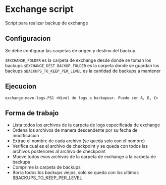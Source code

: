 # Exchange  script

Script para realizar backup de exchange


## Configuracion

Se debe configurar las carpetas de origen y destino del backup. 

`$EXCHANGE_FOLDER` es la carpeta de exchange desde donde se toman los backups
`$EXCHANGE_DEST_BACKUP_FOLDER` es la carpeta donde se guardan los backups
`$BACKUPS_TO_KEEP_PER_LEVEL` es la cantidad de backups a mantener

## Ejecucion

`exchange-move-logs.PS1 <Nivel de logs a backupear. Puede ser A, B, C>`

## Forma de trabajo

* Lista todos los archivos de la carpeta de logs especificada de exchange
* Ordena los archivos de manera descendente por su fecha de modificacion
* Extrae el nombre de cada archivo (se queda solo con el nombre)
* Verifica cual es el archivo de checkpoint y se queda con todos las archivos posteriores al archivo de checkpoint
* Mueve todos esos archivos de la carpeta de exchange a la carpeta de backups
* Comprime la carpeta de backups
* Borra todos los backups viejos, solo se queda con los ultimos $BACKUPS_TO_KEEP_PER_LEVEL

